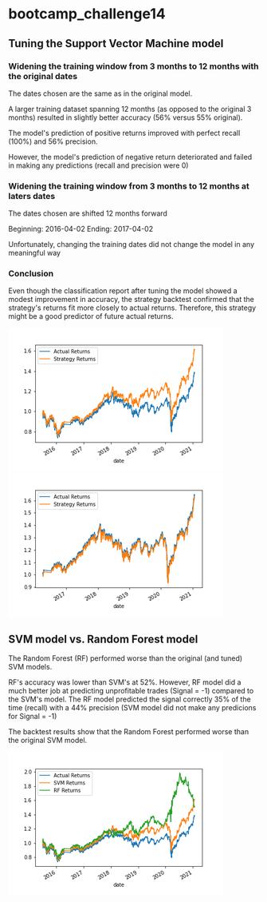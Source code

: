 # bootcamp_challenge14

## Tuning the Support Vector Machine model

### Widening the training window from 3 months to 12 months with the original dates

The dates chosen are the same as in the original model. 

A larger training dataset spanning 12 months (as opposed to the original 3 months) resulted in slightly better accuracy (56% versus 55% original). 

The model's prediction of positive returns improved with perfect recall (100%) and 56% precision.

However, the model's prediction of negative return deteriorated and failed in making any predictions (recall and precision were 0)

### Widening the training window from 3 months to 12 months at laters dates

The dates chosen are shifted 12 months forward

Beginning: 2016-04-02
Ending: 2017-04-02

Unfortunately, changing the training dates did not change the model in any meaningful way

### Conclusion

Even though the classification report after tuning the model showed a modest improvement in accuracy, the strategy backtest confirmed that the strategy's returns fit more closely to actual returns. Therefore, this strategy might be a good predictor of future actual returns.

![Original SVM](/Original_actual_strategy_cumreturns.png)
![Tuned SVM](/Tuned_actual_strategy_cumreturns.png)

## SVM model vs. Random Forest model

The Random Forest (RF) performed worse than the original (and tuned) SVM models. 

RF's accuracy was lower than SVM's at 52%. However, RF model did a much better job at predicting unprofitable trades (Signal = -1) compared to the SVM's model. The RF model predicted the signal correctly 35% of the time (recall) with a 44% precision (SVM model did not make any predicions for Signal = -1)

The backtest results show that the Random Forest performed worse than the original SVM model.

![SVM-RF Comparison](/Comparison_actual_SVM_RF_cumreturns.png)